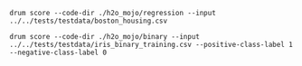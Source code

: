 

`drum score --code-dir ./h2o_mojo/regression --input ../../tests/testdata/boston_housing.csv`

`drum score --code-dir ./h2o_mojo/binary --input ../../tests/testdata/iris_binary_training.csv --positive-class-label 1 --negative-class-label 0`